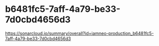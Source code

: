 # b6481fc5-7aff-4a79-be33-7d0cbd4656d3
https://sonarcloud.io/summary/overall?id=iamneo-production_b6481fc5-7aff-4a79-be33-7d0cbd4656d3
